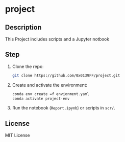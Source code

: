 # project

## Description
This Project includes scripts and a Jupyter notbook

## Step
1. Clone the repo:
   ```bash
   git clone https://github.com/0x0139FF/project.git
   ```
2. Create and activate the environment:
   ```bash
   conda env create =f envionment.yaml
   conda activate project-env
   ```
3. Run the notebook (`Report.ipynb`) or scripts in `scr/`.

## License
MIT License

